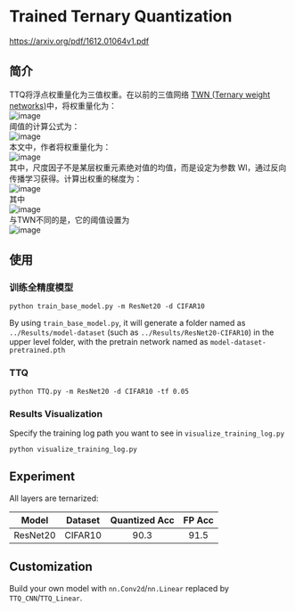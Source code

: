# Trained Ternary Quantization

https://arxiv.org/pdf/1612.01064v1.pdf

## 简介

TTQ将浮点权重量化为三值权重。在以前的三值网络 [TWN (Ternary weight networks)](https://arxiv.org/abs/1605.04711v1)中，将权重量化为：<br>
![image](https://user-images.githubusercontent.com/58316204/120437891-3a52cf80-c3b3-11eb-89a0-8ce2ca237477.png)<br>
阈值的计算公式为：<br>
![image](https://user-images.githubusercontent.com/58316204/120437960-522a5380-c3b3-11eb-9af5-ef9fbc1d1501.png)<br>
本文中，作者将权重量化为：<br>
![image](https://user-images.githubusercontent.com/58316204/120438174-9ddcfd00-c3b3-11eb-9497-52cfbd8f1c9d.png)<br>
其中，尺度因子不是某层权重元素绝对值的均值，而是设定为参数 Wl，通过反向传播学习获得。计算出权重的梯度为：<br>
![image](https://user-images.githubusercontent.com/58316204/120438234-b1886380-c3b3-11eb-9fdd-0cfcc86958b5.png)<br>
其中<br>
![image](https://user-images.githubusercontent.com/58316204/120438264-bb11cb80-c3b3-11eb-96e2-14643109c43e.png)<br>
与TWN不同的是，它的阈值设置为<br>
![image](https://user-images.githubusercontent.com/58316204/120438446-f57b6880-c3b3-11eb-81be-c58aca69deed.png)<br>

## 使用

### 训练全精度模型

```
python train_base_model.py -m ResNet20 -d CIFAR10
```
By using `train_base_model.py`, it will generate a folder named as `../Results/model-dataset` (such as 
`../Results/ResNet20-CIFAR10`) in the upper level folder, with the pretrain network named as `model-dataset-pretrained.pth`

### TTQ

```
python TTQ.py -m ResNet20 -d CIFAR10 -tf 0.05
```

### Results Visualization
Specify the training log path you want to see in `visualize_training_log.py`
```
python visualize_training_log.py
```

## Experiment
All layers are ternarized:

| Model    | Dataset |  Quantized Acc | FP Acc |
| :-------:|:-------:|:-------------:|:--------:|
| ResNet20 | CIFAR10 | 90.3| 91.5|


## Customization
Build your own model with `nn.Conv2d`/`nn.Linear` replaced by `TTQ_CNN`/`TTQ_Linear`.
